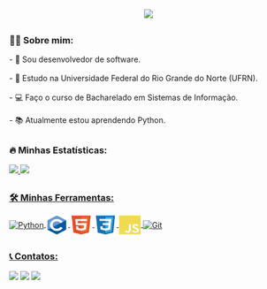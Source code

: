 <h1 align="center">
<img src="https://readme-typing-svg.herokuapp.com/?font=Righteous&size=35&center=true&vCenter=true&width=500&height=70&duration=3500&lines=Olá!!!+👋;+Seja+bem+vindo+ao+meu+perfil!;" />
</h1>

<h3 align="left">👩‍💻  Sobre mim: </h3>
<p align="left">- 🥷 Sou desenvolvedor de software.<br><br>- 🔭 Estudo na Universidade Federal do Rio Grande do Norte (UFRN).<br><br>- 💻 Faço o curso de Bacharelado em Sistemas de Informação.<br><br>- 📚 Atualmente estou aprendendo Python.<br></p>

##
<h3 align="left">🔥 Minhas Estatísticas: </h3>
<div>
  <a href="https://github.com/luizmiguel4444">
  <img height="180em" src="https://github-readme-stats.vercel.app/api?username=luizmiguel4444&show_icons=true&theme=algolia&include_all_commits=true&count_private=true"/>
  <img height="180em" src="https://github-readme-stats.vercel.app/api/top-langs/?username=luizmiguel4444&layout=compact&langs_count=7&theme=algolia"/>
</div>

##
<h3 align="left">🛠️ Minhas Ferramentas: </h3>
<div style="display: inline_block">
  <img align="center" alt="Python" height="35" width="40" src="https://cdn.jsdelivr.net/gh/devicons/devicon/icons/python/python-original.svg">
  <img align="center" alt="C" height="35" width="40" src="https://raw.githubusercontent.com/devicons/devicon/master/icons/c/c-original.svg">
  <img align="center" alt="HTML" height="35" width="40" src="https://raw.githubusercontent.com/devicons/devicon/master/icons/html5/html5-original.svg">
  <img align="center" alt="CSS" height="35" width="40" src="https://raw.githubusercontent.com/devicons/devicon/master/icons/css3/css3-original.svg">
  <img align="center" alt="Js" height="35" width="40" src="https://raw.githubusercontent.com/devicons/devicon/master/icons/javascript/javascript-plain.svg">
  <img align="center" alt="Git" height="35" width="40" src="https://cdn.jsdelivr.net/gh/devicons/devicon/icons/git/git-original.svg">
</div>
  
##
<h3 align="left">📞 Contatos: </h3>
<div>   
  <a href="https://instagram.com/luiz__miguel10" target="_blank"><img src="https://img.shields.io/badge/-Instagram-%23E4405F?style=for-the-badge&logo=instagram&logoColor=white" target="_blank"></a>
  <a href = "http://luizmiguel4444@gmail.com/"><img src="https://img.shields.io/badge/-Gmail-%23333?style=for-the-badge&logo=gmail&logoColor=orange" target="_blank"></a>
  <a href="https://www.linkedin.com/in/luiz-miguel-santos-silva-63a77b269" target="_blank"><img src="https://img.shields.io/badge/-LinkedIn-%230077B5?style=for-the-badge&logo=linkedin&logoColor=white" target="_blank"></a> 
</div>
